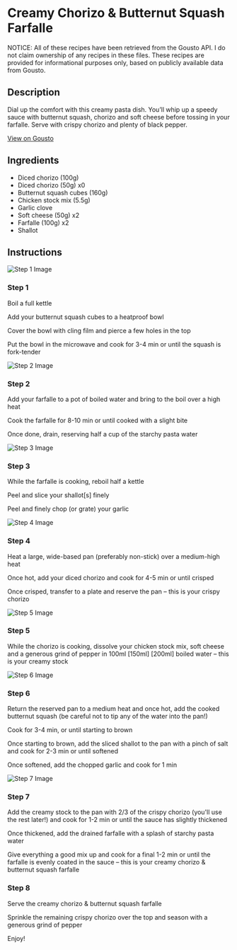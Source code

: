 # Creamy Chorizo & Butternut Squash Farfalle

NOTICE: All of these recipes have been retrieved from the Gousto API. I do not claim ownership of any recipes in these files. These recipes are provided for informational purposes only, based on publicly available data from Gousto.

## Description

Dial up the comfort with this creamy pasta dish. You’ll whip up a speedy sauce with butternut squash, chorizo and soft cheese before tossing in your farfalle. Serve with crispy chorizo and plenty of black pepper.

[View on Gousto](https://www.gousto.co.uk/recipes/cookbook/creamy-chorizo-butternut-squash-pasta)

## Ingredients

- Diced chorizo (100g)
- Diced chorizo (50g) x0
- Butternut squash cubes (160g)
- Chicken stock mix (5.5g)
- Garlic clove
- Soft cheese (50g) x2
- Farfalle (100g) x2
- Shallot

## Instructions

![Step 1 Image](https://production-media.gousto.co.uk/cms/recipe-step-image/step-1-1676974586797-x200.jpg)

### Step 1

Boil a full kettle

Add your butternut squash cubes to a heatproof bowl

Cover the bowl with cling film and pierce a few holes in the top

Put the bowl in the microwave and cook for 3-4 min or until the squash is fork-tender

![Step 2 Image](https://production-media.gousto.co.uk/cms/recipe-step-image/step-2-1676974598734-x200.jpg)

### Step 2

Add your farfalle to a pot of boiled water and bring to the boil over a high heat

Cook the farfalle for 8-10 min or until cooked with a slight bite

Once done, drain, reserving half a cup of the starchy pasta water

![Step 3 Image](https://production-media.gousto.co.uk/cms/recipe-step-image/step-3-1676974607162-x200.jpg)

### Step 3

While the farfalle is cooking, reboil half a kettle

Peel and slice your shallot[s]<span class="text-danger"> </span>finely

Peel and finely chop (or grate) your garlic

![Step 4 Image](https://production-media.gousto.co.uk/cms/recipe-step-image/step-4-1676974623562-x200.jpg)

### Step 4

Heat a large, wide-based pan (preferably non-stick) over a medium-high heat

Once hot, add your diced chorizo and cook for 4-5 min or until crisped

Once crisped, transfer to a plate and reserve the pan – this is your crispy chorizo

![Step 5 Image](https://production-media.gousto.co.uk/cms/recipe-step-image/step-5-1676974632341-x200.jpg)

### Step 5

While the chorizo is cooking, dissolve your chicken stock mix, soft cheese and a generous grind of pepper in 100ml <span class="text-purple">[150ml]</span><span class="text-danger"> [200ml]</span> boiled water – this is your creamy stock

![Step 6 Image](https://production-media.gousto.co.uk/cms/recipe-step-image/step-6-1676974641081-x200.jpg)

### Step 6

Return the reserved pan to a medium heat and once hot, add the cooked butternut squash (be careful not to tip any of the water into the pan!)

Cook for 3-4 min, or until starting to brown

Once starting to brown, add the sliced shallot to the pan with a pinch of salt and cook for 2-3 min or until softened

Once softened, add the chopped garlic and cook for 1 min

![Step 7 Image](https://production-media.gousto.co.uk/cms/recipe-step-image/step-7-1676974657865-x200.jpg)

### Step 7

Add the creamy stock to the pan with 2/3 of the crispy chorizo (you'll use the rest later!) and cook for 1-2 min or until the sauce has slightly thickened

Once thickened, add the drained farfalle with a splash of starchy pasta water

Give everything a good mix up and cook for a final 1-2 min or until the farfalle is evenly coated in the sauce – this is your creamy chorizo & butternut squash farfalle

### Step 8

Serve the creamy chorizo & butternut squash farfalle

Sprinkle the remaining crispy chorizo over the top and season with a generous grind of pepper

Enjoy!

